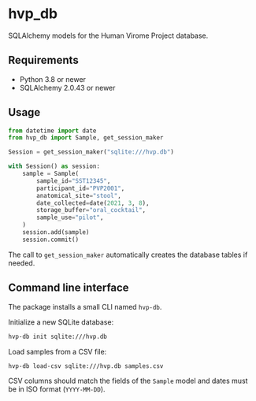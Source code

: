 # hvp_db

SQLAlchemy models for the Human Virome Project database.

## Requirements

- Python 3.8 or newer
- SQLAlchemy 2.0.43 or newer

## Usage

```python
from datetime import date
from hvp_db import Sample, get_session_maker

Session = get_session_maker("sqlite:///hvp.db")

with Session() as session:
    sample = Sample(
        sample_id="SST12345",
        participant_id="PVP2001",
        anatomical_site="stool",
        date_collected=date(2021, 3, 8),
        storage_buffer="oral_cocktail",
        sample_use="pilot",
    )
    session.add(sample)
    session.commit()
```

The call to `get_session_maker` automatically creates the database tables if
needed.

## Command line interface

The package installs a small CLI named `hvp-db`.

Initialize a new SQLite database:

```bash
hvp-db init sqlite:///hvp.db
```

Load samples from a CSV file:

```bash
hvp-db load-csv sqlite:///hvp.db samples.csv
```

CSV columns should match the fields of the `Sample` model and dates must be in
ISO format (`YYYY-MM-DD`).
